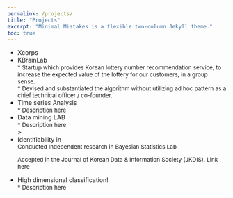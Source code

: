 ```yaml
---
permalink: /projects/
title: "Projects"
excerpt: "Minimal Mistakes is a flexible two-column Jekyll theme."
toc: true
---
```


<ul>
<li> Xcorps</li>

<li> KBrainLab </br>
<font size = "2">
* Startup which provides Korean lottery number recommendation service, to increase the expected value of the lottery for our customers, in a group sense. </br>
* Devised and substantiated the algorithm without utilizing ad hoc pattern as a chief technical officer / co-founder.
</font>
</li>

<li> Time series Analysis </br>
<font size = "2">
* Description here
</font>
</li>

<li>Data mining LAB </br>
<font size = "2">
* Description here
</font>
</li>>

<li> Identifiability in </br>
<font size = "2">
Conducted Independent research in Bayesian Statistics Lab </br>

Accepted in the Journal of Korean Data & Information Society (JKDIS). Link here
</font>
</li>

<li>High dimensional  classification!</br>
<font size = "2">
* Description here
</font>

</li>
</ul>